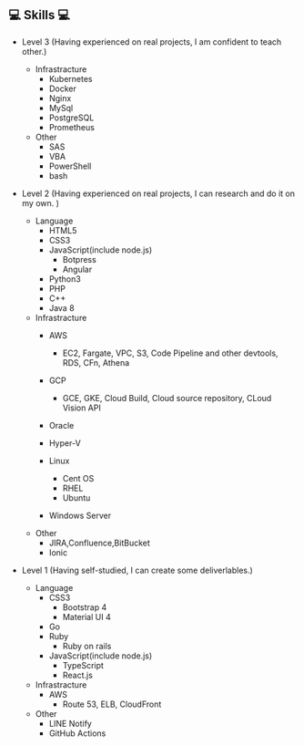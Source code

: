 ## 💻 Skills 💻

- Level 3 (Having experienced on real projects, I am confident to teach other.)
    - Infrastracture
        - Kubernetes
        - Docker
        - Nginx
        - MySql
        - PostgreSQL
        - Prometheus
    - Other
        - SAS
        - VBA
        - PowerShell
        - bash

- Level 2 (Having experienced on real projects, I can research and do it on my own. )
    - Language
        - HTML5
        - CSS3
        - JavaScript(include node.js)
            - Botpress
            - Angular
        - Python3
        - PHP
        - C++
        - Java 8
    - Infrastracture
        - AWS
            - EC2, Fargate, VPC, S3, Code Pipeline and other devtools, RDS, CFn, Athena
        - GCP
            - GCE, GKE, Cloud Build, Cloud source repository, CLoud Vision API
        - Oracle
        - Hyper-V

        - Linux
            - Cent OS
            - RHEL
            - Ubuntu
        - Windows Server
    - Other
        - JIRA,Confluence,BitBucket
        - Ionic


- Level 1 (Having self-studied, I can create some deliverlables.)
    - Language
        - CSS3
            - Bootstrap 4
            - Material UI 4
        - Go
        - Ruby
            - Ruby on rails
        - JavaScript(include node.js)
            - TypeScript
            - React.js
    - Infrastracture
        - AWS
            - Route 53, ELB, CloudFront
    - Other
        - LINE Notify
        - GitHub Actions